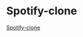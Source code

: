 # Spotify-clone

<a href="https://juvenciofigo.github.io/Spotify-clone/src/index.html"></i>Spotify-clone</a>
